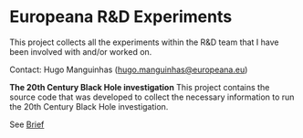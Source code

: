 # Europeana R&D Experiments

This project collects all the experiments within the R&D team that I have been 
involved with and/or worked on. 

Contact: Hugo Manguinhas (hugo.manguinhas@europeana.eu)

**The 20th Century Black Hole investigation**
This project contains the source code that was developed to collect the 
necessary information to run the 20th Century Black Hole investigation.

See [Brief](experiments/BlackHole.MD)